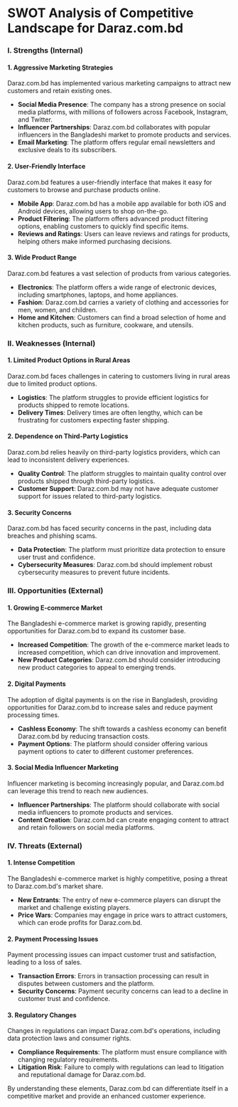 SWOT Analysis of Competitive Landscape for Daraz.com.bd
================================================================================

### I. Strengths (Internal)

#### 1. **Aggressive Marketing Strategies**
Daraz.com.bd has implemented various marketing campaigns to attract new customers and retain existing ones.

*   **Social Media Presence**: The company has a strong presence on social media platforms, with millions of followers across Facebook, Instagram, and Twitter.
*   **Influencer Partnerships**: Daraz.com.bd collaborates with popular influencers in the Bangladeshi market to promote products and services.
*   **Email Marketing**: The platform offers regular email newsletters and exclusive deals to its subscribers.

#### 2. **User-Friendly Interface**
Daraz.com.bd features a user-friendly interface that makes it easy for customers to browse and purchase products online.

*   **Mobile App**: Daraz.com.bd has a mobile app available for both iOS and Android devices, allowing users to shop on-the-go.
*   **Product Filtering**: The platform offers advanced product filtering options, enabling customers to quickly find specific items.
*   **Reviews and Ratings**: Users can leave reviews and ratings for products, helping others make informed purchasing decisions.

#### 3. **Wide Product Range**
Daraz.com.bd features a vast selection of products from various categories.

*   **Electronics**: The platform offers a wide range of electronic devices, including smartphones, laptops, and home appliances.
*   **Fashion**: Daraz.com.bd carries a variety of clothing and accessories for men, women, and children.
*   **Home and Kitchen**: Customers can find a broad selection of home and kitchen products, such as furniture, cookware, and utensils.

### II. Weaknesses (Internal)

#### 1. **Limited Product Options in Rural Areas**
Daraz.com.bd faces challenges in catering to customers living in rural areas due to limited product options.

*   **Logistics**: The platform struggles to provide efficient logistics for products shipped to remote locations.
*   **Delivery Times**: Delivery times are often lengthy, which can be frustrating for customers expecting faster shipping.

#### 2. **Dependence on Third-Party Logistics**
Daraz.com.bd relies heavily on third-party logistics providers, which can lead to inconsistent delivery experiences.

*   **Quality Control**: The platform struggles to maintain quality control over products shipped through third-party logistics.
*   **Customer Support**: Daraz.com.bd may not have adequate customer support for issues related to third-party logistics.

#### 3. **Security Concerns**
Daraz.com.bd has faced security concerns in the past, including data breaches and phishing scams.

*   **Data Protection**: The platform must prioritize data protection to ensure user trust and confidence.
*   **Cybersecurity Measures**: Daraz.com.bd should implement robust cybersecurity measures to prevent future incidents.

### III. Opportunities (External)

#### 1. **Growing E-commerce Market**
The Bangladeshi e-commerce market is growing rapidly, presenting opportunities for Daraz.com.bd to expand its customer base.

*   **Increased Competition**: The growth of the e-commerce market leads to increased competition, which can drive innovation and improvement.
*   **New Product Categories**: Daraz.com.bd should consider introducing new product categories to appeal to emerging trends.

#### 2. **Digital Payments**
The adoption of digital payments is on the rise in Bangladesh, providing opportunities for Daraz.com.bd to increase sales and reduce payment processing times.

*   **Cashless Economy**: The shift towards a cashless economy can benefit Daraz.com.bd by reducing transaction costs.
*   **Payment Options**: The platform should consider offering various payment options to cater to different customer preferences.

#### 3. **Social Media Influencer Marketing**
Influencer marketing is becoming increasingly popular, and Daraz.com.bd can leverage this trend to reach new audiences.

*   **Influencer Partnerships**: The platform should collaborate with social media influencers to promote products and services.
*   **Content Creation**: Daraz.com.bd can create engaging content to attract and retain followers on social media platforms.

### IV. Threats (External)

#### 1. **Intense Competition**
The Bangladeshi e-commerce market is highly competitive, posing a threat to Daraz.com.bd's market share.

*   **New Entrants**: The entry of new e-commerce players can disrupt the market and challenge existing players.
*   **Price Wars**: Companies may engage in price wars to attract customers, which can erode profits for Daraz.com.bd.

#### 2. **Payment Processing Issues**
Payment processing issues can impact customer trust and satisfaction, leading to a loss of sales.

*   **Transaction Errors**: Errors in transaction processing can result in disputes between customers and the platform.
*   **Security Concerns**: Payment security concerns can lead to a decline in customer trust and confidence.

#### 3. **Regulatory Changes**
Changes in regulations can impact Daraz.com.bd's operations, including data protection laws and consumer rights.

*   **Compliance Requirements**: The platform must ensure compliance with changing regulatory requirements.
*   **Litigation Risk**: Failure to comply with regulations can lead to litigation and reputational damage for Daraz.com.bd.

By understanding these elements, Daraz.com.bd can differentiate itself in a competitive market and provide an enhanced customer experience.